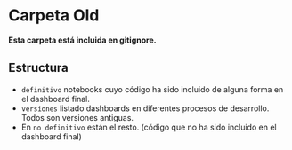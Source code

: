 # Carpeta Old

**Esta carpeta está incluida en gitignore.**
## Estructura

*  `definitivo` notebooks cuyo código ha sido incluido de alguna forma en el dashboard final.
*  `versiones` listado dashboards en diferentes procesos de desarrollo. Todos son versiones antiguas. 
*  En `no definitivo` están el resto. (código que no ha sido incluido en el dashboard final)